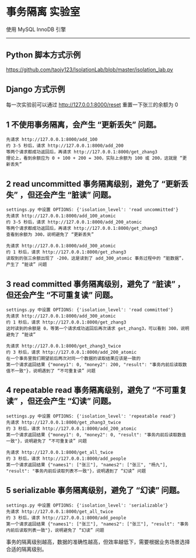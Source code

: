 # 事务隔离 实验室

使用 MySQL InnoDB 引擎

-------

## Python 脚本方式示例
https://github.com/taojy123/IsolationLab/blob/master/isolation_lab.py


## Django 方式示例

每一次实验前可以通过 http://127.0.0.1:8000/reset 重置一下张三的余额为 0

## 1 不使用事务隔离，会产生 “更新丢失” 问题。

    先请求 http://127.0.0.1:8000/add_100
    约 3-5 秒后，请求 http://127.0.0.1:8000/add_200
    等两个请求都成功返回后，再请求 http://127.0.0.1:8000/get_zhang3
    理论上，看到余额应为 0 + 100 + 200 = 300，实际上余额为 100 或 200，这就是 “更新丢失”

## 2 read uncommitted 事务隔离级别，避免了 “更新丢失” ，但还会产生 “脏读” 问题。

    settings.py 中设置 OPTIONS: {'isolation_level': 'read uncommitted'}
    先请求 http://127.0.0.1:8000/add_100_atomic
    约 3-5 秒后，请求 http://127.0.0.1:8000/add_200_atomic
    等两个请求都成功返回后，再请求 http://127.0.0.1:8000/get_zhang3
    查看到余额为 300，说明避免了 “更新丢失”

    先请求 http://127.0.0.1:8000/add_300_atomic
    约 1 秒后，请求 http://127.0.0.1:8000/get_zhang3
    读取到的张三余额出现了 -200，这是读到了 add_300_atomic 事务过程中的 “脏数据”，产生了 “脏读” 问题

## 3 read committed 事务隔离级别，避免了 “脏读” ，但还会产生 “不可重复读” 问题。

    settings.py 中设置 OPTIONS: {'isolation_level': 'read committed'}
    先请求 http://127.0.0.1:8000/add_300_atomic
    约 1 秒后，请求 http://127.0.0.1:8000/get_zhang3
    这时读到的余额是 0，等第一个请求成功返回后再次请求 get_zhang3，可以看到 300，说明避免了 “脏读”

    先请求 http://127.0.0.1:8000/get_zhang3_twice
    约 3 秒后，请求 http://127.0.0.1:8000/add_200_atomic
    在一个事务里我们期望前后两次对同一个数据的读取结果应该是一致的
    第一个请求返回结果 {"money1": 0, "money2": 200, "result": "事务内前后读取数值不一致"}，说明遇到了 “不可重复读” 问题

## 4 repeatable read 事务隔离级别，避免了 “不可重复读” ，但还会产生 “幻读” 问题。

    settings.py 中设置 OPTIONS: {'isolation_level': 'repeatable read'}
    先请求 http://127.0.0.1:8000/get_zhang3_twice
    约 3 秒后，请求 http://127.0.0.1:8000/add_200_atomic
    第一个请求返回结果 {"money1": 0, "money2": 0, "result": "事务内前后读取数值一致"}，说明避免了 “不可重复读” 问题

    先请求 http://127.0.0.1:8000/get_all_twice
    约 3 秒后，请求 http://127.0.0.1:8000/add_people
    第一个请求返回结果 {"names1": ["张三"], "names2": ["张三", "杨九"], "result": "事务内前后读取列表不一致"}，说明遇到了 “幻读” 问题

## 5 serializable 事务隔离级别，避免了 “幻读” 问题。

    settings.py 中设置 OPTIONS: {'isolation_level': 'serializable'}
    先请求 http://127.0.0.1:8000/get_all_twice
    约 3 秒后，请求 http://127.0.0.1:8000/add_people
    第一个请求返回结果 {"names1": ["张三"], "names2": ["张三"], "result": "事务内前后读取列表一致"}，说明避免了 “幻读” 问题

事务的隔离级别越高，数据的准确性越高，但效率越低下，需要根据业务场景选择合适的隔离级别。 
